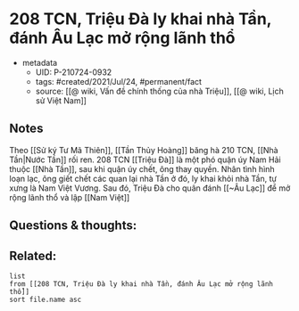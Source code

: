 # 208 TCN, Triệu Đà ly khai nhà Tần, đánh Âu Lạc mở rộng lãnh thổ

- metadata
	- UID: P-210724-0932
	- tags: #created/2021/Jul/24, #permanent/fact 
	- source: [[@ wiki, Vấn đề chính thống của nhà Triệu]], [[@ wiki, Lịch sử Việt Nam]]

## Notes
Theo [[Sử ký Tư Mã Thiên]], [[Tần Thủy Hoàng]] băng hà 210 TCN, [[Nhà Tần|Nước Tần]] rối ren. 208 TCN [[Triệu Đà]] là một phó quận úy Nam Hải thuộc [[Nhà Tần]], sau khi quận úy chết, ông thay quyền. Nhân tình hình loạn lạc, ông giết chết các quan lại nhà Tần ở đó, ly khai khỏi nhà Tần, tự xưng là Nam Việt Vương. Sau đó, Triệu Đà cho quân đánh [[~Âu Lạc]] để mở rộng lãnh thổ và lập [[Nam Việt]]

## Questions & thoughts:

## Related:
```dataview
list
from [[208 TCN, Triệu Đà ly khai nhà Tần, đánh Âu Lạc mở rộng lãnh thổ]]
sort file.name asc
```
